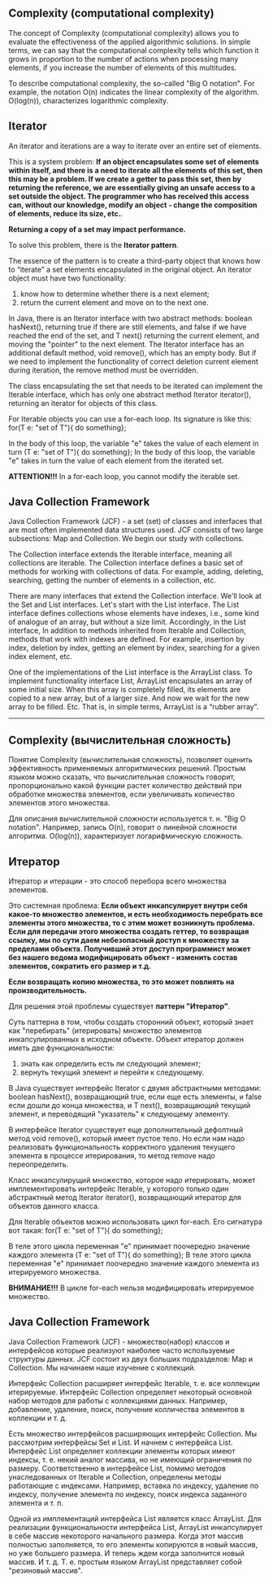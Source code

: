 
## Complexity (computational complexity)

The concept of Complexity (computational complexity) allows you to evaluate the effectiveness of the applied algorithmic solutions.
In simple terms, we can say that the computational complexity tells which function it grows in proportion to
the number of actions when processing many elements, if you increase the number of elements of this
multitudes.

To describe computational complexity, the so-called "Big O notation".
For example, the notation O(n) indicates the linear complexity of the algorithm.
O(log(n)), characterizes logarithmic complexity.


## Iterator

An iterator and iterations are a way to iterate over an entire set of elements.

This is a system problem:
**If an object encapsulates some set of elements within itself, and there is a need to iterate
all the elements of this set, then this may be a problem.
If we create a getter to pass this set, then by returning the reference, we are essentially giving an unsafe
access to a set outside the object. The programmer who has received this access can, without our knowledge,
modify an object - change the composition of elements, reduce its size, etc.**.

**Returning a copy of a set may impact performance.**

To solve this problem, there is the **Iterator pattern**.

The essence of the pattern is to create a third-party object that knows how to “iterate” a set
elements encapsulated in the original object.
An iterator object must have two functionality:
1) know how to determine whether there is a next element;
2) return the current element and move on to the next one.

In Java, there is an Iterator<T> interface with two abstract methods: boolean hasNext(),
returning true if there are still elements, and false if we have reached the end of the set, and T next()
returning the current element, and moving the "pointer" to the next element.
The Iterator interface has an additional default method, void remove(),
which has an empty body. But if we need to implement the functionality of correct deletion
current element during iteration, the remove method must be overridden.

The class encapsulating the set that needs to be iterated can implement the Iterable<T> interface,
which has only one abstract method Iterator<T> iterator(), returning an iterator for objects
of this class.

For Iterable objects you can use a for-each loop. Its signature is like this:
for(T e: "set of T"){
do something};

In the body of this loop, the variable "e" takes the value of each element in turn
(T e: "set of T"){
do something};
In the body of this loop, the variable "e" takes in turn the value of each element from the iterated set.

**ATTENTION!!!**
In a for-each loop, you cannot modify the iterable set.


## Java Collection Framework

Java Collection Framework (JCF) - a set (set) of classes and interfaces that are most often implemented
data structures used. JCF consists of two large subsections: Map and Collection.
We begin our study with collections.

The Collection interface extends the Iterable interface, meaning all collections are iterable.
The Collection interface defines a basic set of methods for working with collections of data.
For example, adding, deleting, searching, getting the number of elements in a collection, etc.

There are many interfaces that extend the Collection interface. We'll look at the Set and List interfaces.
Let's start with the List interface. The List interface defines collections whose elements have indexes,
i.e., some kind of analogue of an array, but without a size limit. Accordingly, in the List interface,
In addition to methods inherited from Iterable and Collection, methods that work with indexes are defined.
For example, insertion by index, deletion by index, getting an element by index, searching for a given index
element, etc.

One of the implementations of the List interface is the ArrayList class. To implement functionality
interface List, ArrayList encapsulates an array of some initial size. When this array
is completely filled, its elements are copied to a new array, but of a larger size.
And now we wait for the new array to be filled. Etc.
That is, in simple terms, ArrayList is a “rubber array”.

-------------------------------

## Complexity (вычислительная сложность)

Понятие Complexity (вычислительная сложность), позволяет оценить эффективность применяемых алгоритмических решений.
Простым языком можно сказать, что вычислительная сложность говорит, пропорционально какой функции растет
количество действий при обработке множества элементов, если увеличивать количество элементов этого
множества.

Для описания вычислительной сложности используется т. н. "Big O notation".
Например, запись O(n), говорит о линейной сложности алгоритма.
O(log(n)), характеризует логарифмическую сложность.

## Итератор
Итератор и итерации - это способ перебора всего множества элементов.

Это системная проблема:
**Если объект инкапсулирует внутри себя какое-то множество элементов, и есть необходимость перебрать
все элементы этого множества, то с этим может возникнуть проблема.
Если для передачи этого множества создать геттер, то возвращая ссылку, мы по сути даем небезопасный
доступ к множеству за пределами объекта. Получивший этот доступ программист может без нашего ведома
модифицировать объект - изменить состав элементов, сократить его размер и т.д.**

**Если возвращать копию множества, то это может повлиять на производительность.**

Для решения этой проблемы существует **паттерн "Итератор"**.

Суть паттерна в том, чтобы создать сторонний объект, который знает как "перебирать" (итерировать) множество
элементов инкапсулированных в исходном объекте.
Объект итератор должен иметь две функциональности:
1) знать как определить есть ли следующий элемент;
2) вернуть текущий элемент и перейти к следующему.

В Java существует интерфейс Iterator<T> с двумя абстрактными методами: 
boolean hasNext(), возвращающий true, если еще есть элементы, и false если дошли до конца множества, и 
T next(), возвращающий текущий элемент, и переводящий "указатель" к следующему элементу.

В интерфейсе Iterator существует еще дополнительный дефолтный метод void remove(),
который имеет пустое тело. Но если нам надо реализовать функциональность корректного удаления
текущего элемента в процессе итерирования, то метод remove надо переопределить.

Класс инкапсулирущий множество, которое надо итерировать, может имплементировать интерфейс Iterable<T>,
у которого только один абстрактный метод Iterator<T> iterator(), возвращающий итератор для объектов
данного класса.

Для Iterable объектов можно использовать цикл for-each. Его сигнатура вот такая:
for(T e: "set of T"){
do something};

В теле этого цикла переменная "e" принимает поочередно значение каждого элемента
(T e: "set of T"){
do something};
В теле этого цикла переменная "e" принимает поочередно значение каждого элемента из итерируемого множества.

**ВНИМАНИЕ!!!**
В цикле for-each нельзя модифицировать итерируемое множество.

## Java Collection Framework

Java Collection Framework (JCF) - множество(набор) классов и интерфейсов которые реализуют наиболее часто
используемые структуры данных. JCF состоит из двух больших подразделов: Map и Collection.
Мы начинаем наше изучение с коллекций.

Интерфейс Collection расширяет интерфейс Iterable, т. е. все коллекции итерируемые.
Интерфейс Collection определяет некоторый основной набор методов для работы с коллекциями данных.
Например, добавление, удаление, поиск, получение колличества элементов в коллекции и т. д.

Есть множество интерфейсов расширяющих интерфейс Collection. Мы рассмотрим интерфейсы Set и List.
И начнем с интерфейса List. Интерфейс List определяет коллекции элементы которых имеют индексы,
т. е. некий аналог массива, но не имеющий ограничения по размеру. Соответственно в интерфейсе List,
помимо методов унаследованных от Iterable и Collection, определены методы работающие с индексами.
Например, вставка по индексу, удаление по индексу, получение элемента по индексу, поиск индекса заданного
элемента и т. п.

Одной из имплементаций интерфейса List является класс ArrayList. Для реализации функциональности
интерфейса List, ArrayList инкапсулирует в себе массив некоторого начального размера. Когда этот массив
полностью заполняется, то его элементы копируются в новый массив, но уже большего размера.
И теперь ждем когда заполнится новый массив. И т. д.
Т. е. простым языком ArrayList представляет собой "резиновый массив".
